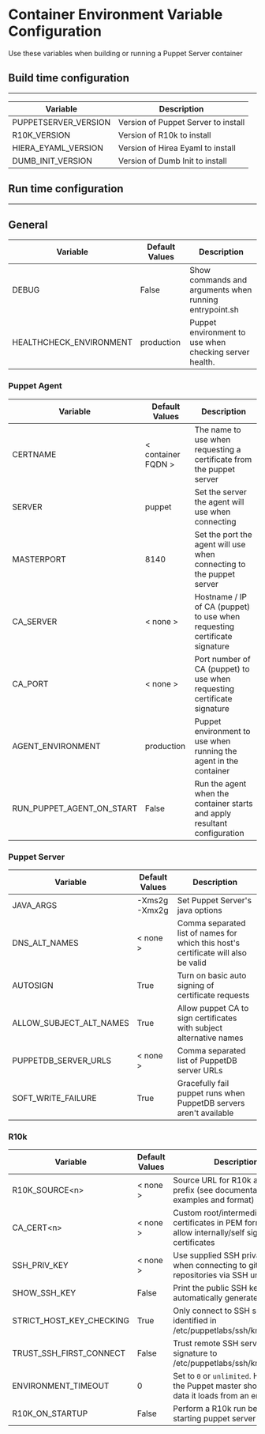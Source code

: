 # Container Environment Variable Configuration

Use these variables when building or running a Puppet Server container

## Build time configuration

----

| Variable             | Description                         |
| -------------------- | ----------------------------------- |
| PUPPETSERVER_VERSION | Version of Puppet Server to install |
| R10K_VERSION         | Version of R10k to install          |
| HIERA_EYAML_VERSION  | Version of Hirea Eyaml to install   |
| DUMB_INIT_VERSION    | Version of Dumb Init to install     |

## Run time configuration

----

## General

| Variable                | Default Values | Description                                            |
| ----------------------- | -------------- | ------------------------------------------------------ |
| DEBUG                   | False          | Show commands and arguments when running entrypoint.sh |
| HEALTHCHECK_ENVIRONMENT | production     | Puppet environment to use when checking server health. |

### Puppet Agent

| Variable                  | Default Values     | Description                                                               |
| ------------------------- | ------------------ | ------------------------------------------------------------------------- |
| CERTNAME                  | < container FQDN > | The name to use when requesting a certificate from the puppet server      |
| SERVER                    | puppet             | Set the server the agent will use when connecting                         |
| MASTERPORT                | 8140               | Set the port the agent will use when connecting to the puppet server      |
| CA_SERVER                 | < none >           | Hostname / IP of CA (puppet) to use when requesting certificate signature |
| CA_PORT                   | < none >           | Port number of CA (puppet) to use when requesting certificate signature   |
| AGENT_ENVIRONMENT         | production         | Puppet environment to use when running the agent in the container         |
| RUN_PUPPET_AGENT_ON_START | False              | Run the agent when the container starts and apply resultant configuration |

### Puppet Server

| Variable                | Default Values | Description                                                                        |
| ----------------------- | -------------- | ---------------------------------------------------------------------------------- |
| JAVA_ARGS               | -Xms2g -Xmx2g  | Set Puppet Server's java options                                                   |
| DNS_ALT_NAMES           | < none >       | Comma separated list of names for which this host's certificate will also be valid |
| AUTOSIGN                | True           | Turn on basic auto signing of certificate requests                                 |
| ALLOW_SUBJECT_ALT_NAMES | True           | Allow puppet CA to sign certificates with subject alternative names                |
| PUPPETDB_SERVER_URLS    | < none >       | Comma separated list of PuppetDB server URLs                                       |
| SOFT_WRITE_FAILURE      | True           | Gracefully fail puppet runs when PuppetDB servers aren't available                 |

### R10k

| Variable                 | Default Values | Description                                                                                              |
| ------------------------ | -------------- | -------------------------------------------------------------------------------------------------------- |
| R10K_SOURCE\<n>          | < none >       | Source URL for R10k and optional prefix (see documentation for examples and format)                      |
| CA_CERT\<n>              | < none >       | Custom root/intermediate CA certificates in PEM format to allow internally/self signed host certificates |
| SSH_PRIV_KEY             | < none >       | Use supplied SSH private key when connecting to git repositories via SSH urls                            |
| SHOW_SSH_KEY             | False          | Print the public SSH key from the automatically generated key pair                                       |
| STRICT_HOST_KEY_CHECKING | True           | Only connect to SSH servers identified in /etc/puppetlabs/ssh/known_hosts                                |
| TRUST_SSH_FIRST_CONNECT  | False          | Trust remote SSH server and add signature to /etc/puppetlabs/ssh/known_hosts                             |
| ENVIRONMENT_TIMEOUT      | 0              | Set to `0` or `unlimited`. How long the Puppet master should cache data it loads from an environment     |
| R10K_ON_STARTUP          | False          | Perform a R10k run before starting puppet server                                                         |

